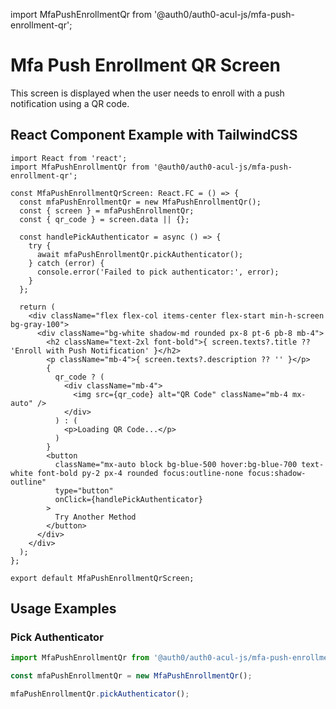 import MfaPushEnrollmentQr from '@auth0/auth0-acul-js/mfa-push-enrollment-qr';

# Mfa Push Enrollment QR Screen

This screen is displayed when the user needs to enroll with a push notification using a QR code.

## React Component Example with TailwindCSS

```tsx
import React from 'react';
import MfaPushEnrollmentQr from '@auth0/auth0-acul-js/mfa-push-enrollment-qr';

const MfaPushEnrollmentQrScreen: React.FC = () => {
  const mfaPushEnrollmentQr = new MfaPushEnrollmentQr();
  const { screen } = mfaPushEnrollmentQr;
  const { qr_code } = screen.data || {};

  const handlePickAuthenticator = async () => {
    try {
      await mfaPushEnrollmentQr.pickAuthenticator();
    } catch (error) {
      console.error('Failed to pick authenticator:', error);
    }
  };

  return (
    <div className="flex flex-col items-center flex-start min-h-screen bg-gray-100">
      <div className="bg-white shadow-md rounded px-8 pt-6 pb-8 mb-4">
        <h2 className="text-2xl font-bold">{ screen.texts?.title ?? 'Enroll with Push Notification' }</h2>
        <p className="mb-4">{ screen.texts?.description ?? '' }</p>
        {
          qr_code ? (
            <div className="mb-4">
              <img src={qr_code} alt="QR Code" className="mb-4 mx-auto" />
            </div>
          ) : (
            <p>Loading QR Code...</p>
          )
        }
        <button
          className="mx-auto block bg-blue-500 hover:bg-blue-700 text-white font-bold py-2 px-4 rounded focus:outline-none focus:shadow-outline"
          type="button"
          onClick={handlePickAuthenticator}
        >
          Try Another Method
        </button>
      </div>
    </div>
  );
};

export default MfaPushEnrollmentQrScreen;
```

## Usage Examples

### Pick Authenticator

```typescript
import MfaPushEnrollmentQr from '@auth0/auth0-acul-js/mfa-push-enrollment-qr';

const mfaPushEnrollmentQr = new MfaPushEnrollmentQr();

mfaPushEnrollmentQr.pickAuthenticator();
```
